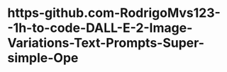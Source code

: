 # https-github.com-RodrigoMvs123--1h-to-code-DALL-E-2-Image-Variations-Text-Prompts-Super-simple-Ope